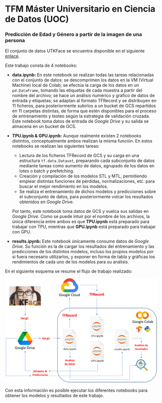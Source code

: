 # TFM Máster Universitario en Ciencia de Datos (UOC)

### Predicción de Edad y Género a partir de la imagen de una persona

El conjunto de datos UTKFace se encuentra disponible en el siguiente [enlace](https://susanqq.github.io/UTKFace/).

Este trabajo consta de 4 notebooks:

* **data.ipynb:** En este notebook se realizan todas las tareas relacionadas con el conjunto de datos: se descomprimen los datos en la VM (Virtual Machine) local de Colab; se efectúa la carga de los datos en un `pd.DataFrame`, tomando las etiquetas de cada muestra a partir del nombre del archivo; se hace un análisis numérico y gráfico de datos de entrada y etiquetas; se adaptan al formato TFRecord y se distribuyen en 11 ficheros, para posteriormente subirlos a un bucket de GCS repartidos en 11 carpetas distintas, de forma que estén disponibles para el proceso de entrenamiento y testeo según la estrategia de validación cruzada. Este notebook toma datos de entrada de *Google Drive* y su salida se almacena en un bucket de GCS.

* **TPU.ipynb & GPU.ipynb:** Aunque realmente existen 2 notebooks distintos, conceptualmente ambos realizan la misma función. En estos notebooks se realizan las siguientes tareas:
  * Lectura de los ficheros TFRecord de GCS y su carga en una estructura `tf.data.Dataset`, preparando cada subconjunto de datos mediante tareas como aumento de datos, agrupado de los datos en lotes o batch y prefetching.
  * Creación y compilación de los modelos STL y MTL, permitiendo emplear distintas funciones de pérdidas, normalizaciones, etc. para buscar el mejor rendimiento en los modelos.
  * Se realiza el entrenamiento de dichos modelos y predicciones sobre el subconjunto de datos, para posteriormente volcar los resultados obtenidos en *Google Drive*. 

  Por tanto, este notebook toma datos de GCS y vuelca sus salidas en *Google Drive*. Como se puede intuir por el nombre de los archivos, la única diferencia entre ambos es que **TPU.ipynb** está preparado para trabajar con TPU, mientras que **GPU.ipynb** está preparado para trabajar con GPU.

* **results.ipynb:** Este notebook únicamente consume datos de *Google Drive*. Su función es la de cargar los resultados del entrenamiento y las predicciones de los distintos modelos, incluso los propios modelos por si fuera necesario utilizarlos, y exponer en forma de tabla y gráficas los rendimientos de cada uno de los modelos para su análisis.

En el siguiente esquema se resume el flujo de trabajo realizado:

![Arquitectura utilizada](https://github.com/alegalalb1/TFM/blob/main/esquema.png?raw=true)

Con esta información es posible ejecutar los diferentes notebooks para obtener los modelos y resultados de este trabajo.
